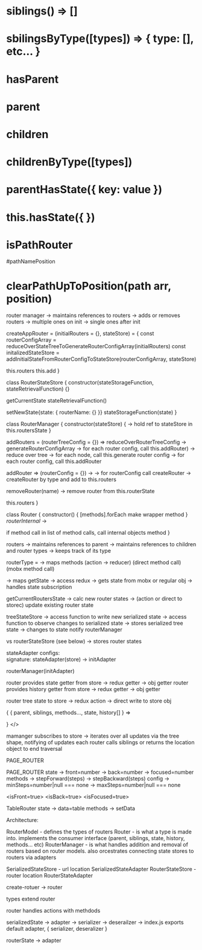 

# siblings() => []
# sbilingsByType([types]) => { type: [], etc... }

# hasParent
# parent
# children
# childrenByType([types])
# parentHasState({ key: value })
# this.hasState({ })

# isPathRouter

#pathNamePosition
# clearPathUpToPosition(path arr, position)


router manager 
-> maintains references to routers
-> adds or removes routers
  -> multiple ones on init
  -> single ones after init

<!-- stateStore = (initialRouterStates) => (newRouterState) -->
createAppRouter = (initialRouters = {}, stateStore) = {
  const routerConfigArray = reduceOverStateTreeToGenerateRouterConfigArray(initialRouters)
  const initalizedStateStore = addInitialStateFromRouterConfigToStateStore(routerConfigArray, stateStore)

  this.routers
  this.add
}

<!-- RouterStateStore -->
class RouterStateStore {
  constructor(stateStorageFunction, stateRetrievalFunction) {}

  getCurrentState
    stateRetrievalFunction()

  setNewState{state: { routerName: {} }}
    stateStorageFunction(state)
}



<!-- Router Manager -->
class RouterManager {
  constructor(stateStore) {
    -> hold ref to stateStore in this.routersState
  }

  addRouters = (routerTreeConfig = {}) => reduceOverRouterTreeConfig -> generateRouterConfigArray -> for each router config, call this.addRouter)
    -> reduce over tree
    -> for each node, call this.generate router config
    -> for each router config, call this.addRouter

  addRouter => (routerConfig = {}) -> 
    -> for routerConfig call createRouter
    -> createRouter by type and add to this.routers 

  removeRouter(name)
    -> remove router from this.routerState

  this.routers
}

class Router {
  constructor() {
    [methods].forEach make wrapper method
  }
  _routerInternal_
    -> 

  
  if method call in list of method calls, call internal objects method
}

routers 
-> maintains references to parent
-> maintains references to children and router types
-> keeps track of its type

routerType =
-> maps methods 
  (action -> reducer)
  (direct method call)
  (mobx method call)

-> maps getState
  -> access redux
  -> gets state from mobx or regular obj
-> handles state subscription


getCurrentRoutersState -> calc new router states -> (action or direct to storec) update existing router state


treeStateStore 
-> access function to write new serialized state
-> access function to observe changes to serialized state
-> stores serialized tree state
-> changes to state notify routerManager

vs
routerStateStore (see below)
-> stores router states


stateAdapter configs:  
signature: stateAdapter(store) -> initAdapter

routerManager(initAdapter)

router provides state getter from store
  -> redux getter
  -> obj getter
router provides history getter from store
  -> redux getter
  -> obj getter

router tree state to store
  -> redux action
  -> direct write to store obj

<Router type="..." >
 { { parent, siblings, methods..., state, history[] } =>

 }
</>



mamanger subscribes to store
-> iterates over all updates via the tree shape, notifying of updates
each router calls siblings
or returns the location object to end traversal



PAGE_ROUTER

PAGE_ROUTER
state
  -> front=number
  -> back=number
  -> focused=number
methods
  -> stepForward(steps)
  -> stepBackward(steps)
config
  -> minSteps=number|null === none
  -> maxSteps=number|null === none


<isFront=true>
<isBack=true>
<isFocused=true>


TableRouter
state
  -> data=table
methods
  -> setData


Architecture:

RouterModel - defines the types of routers
Router - is what a type is made into. implements the consumer interface (parent, siblings, state, history, methods... etc)
RouterManager - is what handles addition and removal of routers based on router models. also orcestrates connecting state stores to routers via adapters

SerializedStateStore - url location
SerializedStateAdapter
RouterStateStore - router location
RouterStateAdapter


create-rotuer -> router

types extend router

router
handles actions with methdods

serializedState
  -> adapter
  -> serializer
  -> deserailzer
  -> index.js exports default adapter, { serializer, deseralizer }


routerState
  -> adapter